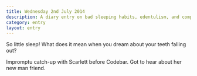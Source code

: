 ```yaml
---
title: Wednesday 2nd July 2014
description: A diary entry on bad sleeping habits, edentulism, and completely moving on
category: entry
layout: entry
---
```


So little sleep! What does it mean when you dream about your teeth falling out?

Impromptu catch-up with Scarlett before Codebar. Got to hear about her new man friend.
